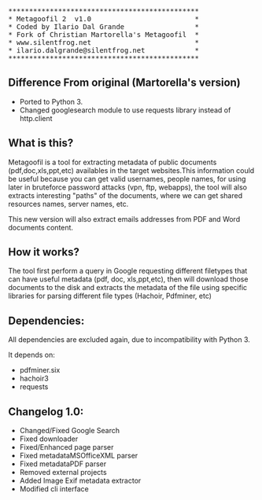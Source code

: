 <pre>
**********************************************
* Metagoofil 2  v1.0                         *
* Coded by Ilario Dal Grande                 *
* Fork of Christian Martorella's Metagoofil  *
* www.silentfrog.net                         *
* ilario.dalgrande@silentfrog.net            *
**********************************************
</pre>

## Difference From original (Martorella's version)

  * Ported to Python 3.
  * Changed googlesearch module to use requests library instead of http.client


## What is this?

Metagoofil is a tool for extracting metadata of public documents (pdf,doc,xls,ppt,etc) availables in the target websites.This information could be useful because you can get valid usernames, people names, for using later in bruteforce password attacks (vpn, ftp, webapps), the tool will also extracts interesting "paths" of the documents, where we can get shared resources names, server names, etc.

This new version will also extract emails addresses from PDF and Word documents content.


## How it works?

The tool first perform a query in Google requesting different filetypes that can have useful metadata (pdf, doc, xls,ppt,etc), then will download those documents to the disk and extracts the metadata of the file using specific libraries for parsing different file types (Hachoir, Pdfminer, etc)


## Dependencies:

All dependencies are excluded again, due to incompatibility with Python 3.

It depends on:
  * pdfminer.six
  * hachoir3
  * requests


## Changelog 1.0:
  - Changed/Fixed Google Search
  - Fixed downloader
  - Fixed/Enhanced page parser 
  - Fixed metadataMSOfficeXML parser
  - Fixed metadataPDF parser
  - Removed external projects
  - Added Image Exif metadata extractor
  - Modified cli interface
